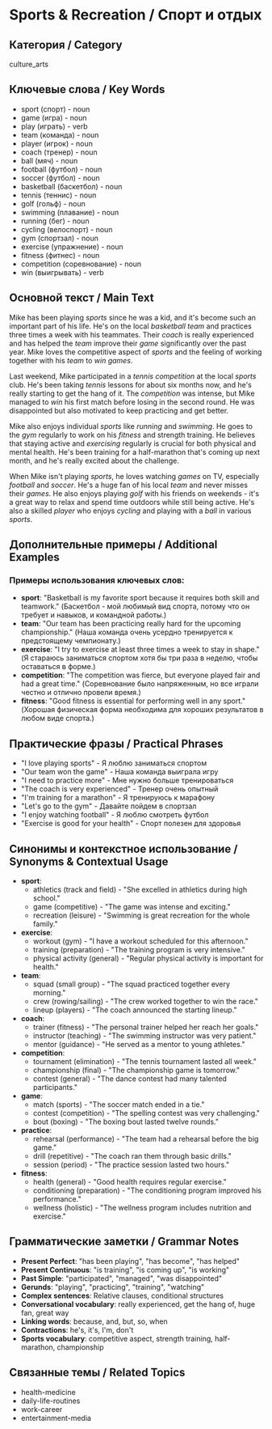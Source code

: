 # Sports & Recreation / Спорт и отдых

## Категория / Category
culture_arts


## Ключевые слова / Key Words
- sport (спорт) - noun
- game (игра) - noun
- play (играть) - verb
- team (команда) - noun
- player (игрок) - noun
- coach (тренер) - noun
- ball (мяч) - noun
- football (футбол) - noun
- soccer (футбол) - noun
- basketball (баскетбол) - noun
- tennis (теннис) - noun
- golf (гольф) - noun
- swimming (плавание) - noun
- running (бег) - noun
- cycling (велоспорт) - noun
- gym (спортзал) - noun
- exercise (упражнение) - noun
- fitness (фитнес) - noun
- competition (соревнование) - noun
- win (выигрывать) - verb

## Основной текст / Main Text

Mike has been playing *sports* since he was a kid, and it's become such an important part of his life. He's on the local *basketball* *team* and practices three times a week with his teammates. Their *coach* is really experienced and has helped the *team* improve their *game* significantly over the past year. Mike loves the competitive aspect of *sports* and the feeling of working together with his *team* to *win* *games*.

Last weekend, Mike participated in a *tennis* *competition* at the local *sports* club. He's been taking *tennis* lessons for about six months now, and he's really starting to get the hang of it. The *competition* was intense, but Mike managed to *win* his first match before losing in the second round. He was disappointed but also motivated to keep practicing and get better.

Mike also enjoys individual *sports* like *running* and *swimming*. He goes to the *gym* regularly to work on his *fitness* and strength training. He believes that staying active and *exercising* regularly is crucial for both physical and mental health. He's been training for a half-marathon that's coming up next month, and he's really excited about the challenge.

When Mike isn't playing *sports*, he loves watching *games* on TV, especially *football* and *soccer*. He's a huge fan of his local *team* and never misses their *games*. He also enjoys playing *golf* with his friends on weekends - it's a great way to relax and spend time outdoors while still being active. He's also a skilled *player* who enjoys *cycling* and playing with a *ball* in various *sports*.

## Дополнительные примеры / Additional Examples

### Примеры использования ключевых слов:
- **sport**: "Basketball is my favorite sport because it requires both skill and teamwork." (Баскетбол - мой любимый вид спорта, потому что он требует и навыков, и командной работы.)
- **team**: "Our team has been practicing really hard for the upcoming championship." (Наша команда очень усердно тренируется к предстоящему чемпионату.)
- **exercise**: "I try to exercise at least three times a week to stay in shape." (Я стараюсь заниматься спортом хотя бы три раза в неделю, чтобы оставаться в форме.)
- **competition**: "The competition was fierce, but everyone played fair and had a great time." (Соревнование было напряженным, но все играли честно и отлично провели время.)
- **fitness**: "Good fitness is essential for performing well in any sport." (Хорошая физическая форма необходима для хороших результатов в любом виде спорта.)

## Практические фразы / Practical Phrases

- "I love playing sports" - Я люблю заниматься спортом
- "Our team won the game" - Наша команда выиграла игру
- "I need to practice more" - Мне нужно больше тренироваться
- "The coach is very experienced" - Тренер очень опытный
- "I'm training for a marathon" - Я тренируюсь к марафону
- "Let's go to the gym" - Давайте пойдем в спортзал
- "I enjoy watching football" - Я люблю смотреть футбол
- "Exercise is good for your health" - Спорт полезен для здоровья

## Синонимы и контекстное использование / Synonyms & Contextual Usage

- **sport**: 
  - athletics (track and field) - "She excelled in athletics during high school."
  - game (competitive) - "The game was intense and exciting."
  - recreation (leisure) - "Swimming is great recreation for the whole family."
- **exercise**: 
  - workout (gym) - "I have a workout scheduled for this afternoon."
  - training (preparation) - "The training program is very intensive."
  - physical activity (general) - "Regular physical activity is important for health."
- **team**: 
  - squad (small group) - "The squad practiced together every morning."
  - crew (rowing/sailing) - "The crew worked together to win the race."
  - lineup (players) - "The coach announced the starting lineup."
- **coach**: 
  - trainer (fitness) - "The personal trainer helped her reach her goals."
  - instructor (teaching) - "The swimming instructor was very patient."
  - mentor (guidance) - "He served as a mentor to young athletes."
- **competition**: 
  - tournament (elimination) - "The tennis tournament lasted all week."
  - championship (final) - "The championship game is tomorrow."
  - contest (general) - "The dance contest had many talented participants."
- **game**: 
  - match (sports) - "The soccer match ended in a tie."
  - contest (competition) - "The spelling contest was very challenging."
  - bout (boxing) - "The boxing bout lasted twelve rounds."
- **practice**: 
  - rehearsal (performance) - "The team had a rehearsal before the big game."
  - drill (repetitive) - "The coach ran them through basic drills."
  - session (period) - "The practice session lasted two hours."
- **fitness**: 
  - health (general) - "Good health requires regular exercise."
  - conditioning (preparation) - "The conditioning program improved his performance."
  - wellness (holistic) - "The wellness program includes nutrition and exercise."

## Грамматические заметки / Grammar Notes

- **Present Perfect**: "has been playing", "has become", "has helped"
- **Present Continuous**: "is training", "is coming up", "is working"
- **Past Simple**: "participated", "managed", "was disappointed"
- **Gerunds**: "playing", "practicing", "training", "watching"
- **Complex sentences**: Relative clauses, conditional structures
- **Conversational vocabulary**: really experienced, get the hang of, huge fan, great way
- **Linking words**: because, and, but, so, when
- **Contractions**: he's, it's, I'm, don't
- **Sports vocabulary**: competitive aspect, strength training, half-marathon, championship

## Связанные темы / Related Topics

- health-medicine
- daily-life-routines
- work-career
- entertainment-media

